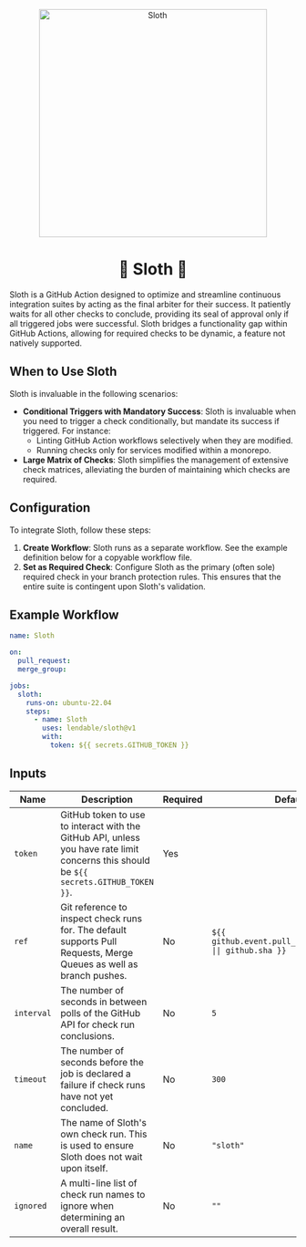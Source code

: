 <p align="center">
  <img src="https://repository-images.githubusercontent.com/792217316/5803d818-239e-4aa0-a7fe-11df954778c0" alt="Sloth" width="400">
</p>
<h1 align="center">🦥 Sloth 🦥</h1>

Sloth is a GitHub Action designed to optimize and streamline continuous integration suites by acting as the final arbiter for their success. 
It patiently waits for all other checks to conclude, providing its seal of approval only if all triggered jobs were successful. 
Sloth bridges a functionality gap within GitHub Actions, allowing for required checks to be dynamic, a feature not natively supported.

## When to Use Sloth

Sloth is invaluable in the following scenarios:

* **Conditional Triggers with Mandatory Success**: Sloth is invaluable when you need to trigger a check conditionally, but mandate its success if triggered. For instance:
  * Linting GitHub Action workflows selectively when they are modified.
  * Running checks only for services modified within a monorepo.
* **Large Matrix of Checks**: Sloth simplifies the management of extensive check matrices, alleviating the burden of maintaining which checks are required.

## Configuration

To integrate Sloth, follow these steps:

1. **Create Workflow**: Sloth runs as a separate workflow. See the example definition below for a copyable workflow file.
2. **Set as Required Check**: Configure Sloth as the primary (often sole) required check in your branch protection rules. This ensures that the entire suite is contingent upon Sloth's validation.

## Example Workflow

```yaml
name: Sloth

on:
  pull_request:
  merge_group:

jobs:
  sloth:
    runs-on: ubuntu-22.04
    steps:
      - name: Sloth
        uses: lendable/sloth@v1
        with:
          token: ${{ secrets.GITHUB_TOKEN }}
```

## Inputs

| Name       | Description                                                                                                                            | Required | Default                                                     |
|------------|----------------------------------------------------------------------------------------------------------------------------------------|----------|-------------------------------------------------------------|
| `token`    | GitHub token to use to interact with the GitHub API, unless you have rate limit concerns this should be `${{ secrets.GITHUB_TOKEN }}`. | Yes      |                                                             |
| `ref`      | Git reference to inspect check runs for. The default supports Pull Requests, Merge Queues as well as branch pushes.                    | No       | `${{ github.event.pull_request.head.sha \|\| github.sha }}` |
| `interval` | The number of seconds in between polls of the GitHub API for check run conclusions.                                                    | No       | `5`                                                         |
| `timeout`  | The number of seconds before the job is declared a failure if check runs have not yet concluded.                                       | No       | `300`                                                       |
| `name`     | The name of Sloth's own check run. This is used to ensure Sloth does not wait upon itself.                                             | No       | `"sloth"`                                                   |
| `ignored`  | A multi-line list of check run names to ignore when determining an overall result.                                                     | No       | `""`                                                        |

